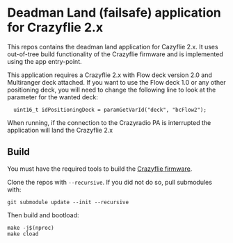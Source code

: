 # Deadman Land (failsafe) application for Crazyflie 2.x

This repos contains the deadman land application for Cazyflie 2.x.
It uses out-of-tree build functionality of the Crazyflie firmware and is implemented using the app entry-point.

This application requires a Crazyflie 2.x with Flow deck version 2.0 and Multiranger deck attached. If you want to use the Flow deck 1.0 or any other positioning deck, you will need to change the following line to look at the parameter for the wanted deck:
```
  uint16_t idPositioningDeck = paramGetVarId("deck", "bcFlow2");

```

When running, if the connection to the Crazyradio PA is interrupted the 
application will land the Crazyflie 2.x 

## Build

You must have the required tools to build the [Crazyflie firmware](https://github.com/bitcraze/crazyflie-firmware).

Clone the repos with ```--recursive```. If you did not do so, pull submodules with:
```
git submodule update --init --recursive
```

Then build and bootload:
```
make -j$(nproc)
make cload
```


